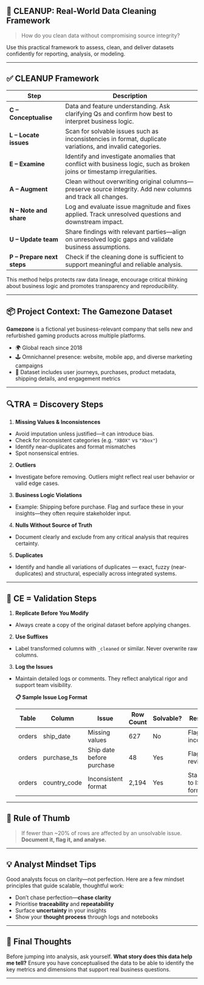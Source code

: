 ## 🧹 CLEANUP: Real-World Data Cleaning Framework

> How do you clean data without compromising source integrity?

Use this practical framework to assess, clean, and deliver datasets confidently for reporting, analysis, or modeling.

---

## ✅ CLEANUP Framework

| Step | Description |
|------|-------------|
| **C – Conceptualise** | Data and feature understanding. Ask clarifying Qs and confirm how best to interpret business logic. |
| **L – Locate issues** | Scan for solvable issues such as inconsistencies in format, duplicate variations, and invalid categories. |
| **E – Examine** | Identify and investigate anomalies that conflict with business logic, such as broken joins or timestamp irregularities. |
| **A – Augment** | Clean without overwriting original columns—preserve source integrity. Add new columns and track all changes.|
| **N – Note and share** | Log and evaluate issue magnitude and fixes applied. Track unresolved questions and downstream impact.|
| **U – Update team** | Share findings with relevant parties—align on unresolved logic gaps and validate business assumptions. |
| **P – Prepare next steps** | Check if the cleaning done is sufficient to support meaningful and reliable analysis. |

This method helps protects raw data lineage, encourage critical thinking about business logic and promotes transparency and reproducibility.

---
## 📦 Project Context: The Gamezone Dataset

**Gamezone** is a fictional yet business-relevant company that sells new and refurbished gaming products across multiple platforms.

- 🌍 Global reach since 2018  
- 🕹 Omnichannel presence: website, mobile app, and diverse marketing campaigns  
- 🎯 Dataset includes user journeys, purchases, product metadata, shipping details, and engagement metrics

---

## 🔍TRA = Discovery Steps
1. **Missing Values & Inconsistences**  
- Avoid imputation unless justified—it can introduce bias.
- Check for inconsistent categories (e.g. `"XBOX"` vs `"Xbox"`)
- Identify near-duplicates and format mismatches
- Spot nonsensical entries.
2. **Outliers**  
- Investigate before removing. Outliers might reflect real user behavior or valid edge cases.
3. **Business Logic Violations**  
- Example: Shipping before purchase. Flag and surface these in your insights—they often require stakeholder input.
4. **Nulls Without Source of Truth**  
- Document clearly and exclude from any critical analysis that requires certainty.
5. **Duplicates**  
- Identify and handle all variations of duplicates — exact, fuzzy (near-duplicates) and structural, especially across integrated systems.

---

## 🧠 CE = Validation Steps
1. **Replicate Before You Modify**  
- Always create a copy of the original dataset before applying changes.

2. **Use Suffixes**  
- Label transformed columns with `_cleaned` or similar. Never overwrite raw columns.

3. **Log the Issues**  
- Maintain detailed logs or comments. They reflect analytical rigor and support team visibility.
  
   **📋 Sample Issue Log Format**

   | Table  | Column       | Issue                        | Row Count | Solvable? | Resolution                 |
   |--------|--------------|------------------------------|-----------|-----------|----------------------------|
   | orders | ship_date    | Missing values               | 627       | No        | Flag as incomplete         |
   | orders | purchase_ts  | Ship date before purchase    | 48        | Yes       | Flag for review            |
   | orders | country_code | Inconsistent format          | 2,194     | Yes       | Standardise to ISO format  |

---
## 📌 Rule of Thumb

> If fewer than ~20% of rows are affected by an unsolvable issue. **Document it, flag it, and analyse.**

---

## 💡 Analyst Mindset Tips

Good analysts focus on clarity—not perfection. Here are a few mindset principles that guide scalable, thoughtful work:

- Don’t chase perfection—**chase clarity**
- Prioritise **traceability** and **repeatability**
- Surface **uncertainty** in your insights
- Show your **thought process** through logs and notebooks

---

## 🧠 Final Thoughts

Before jumping into analysis, ask yourself. **What story does this data help me tell?**
Ensure you have conceptualised the data to be able to identify the key metrics and dimensions that support real business questions.

---
